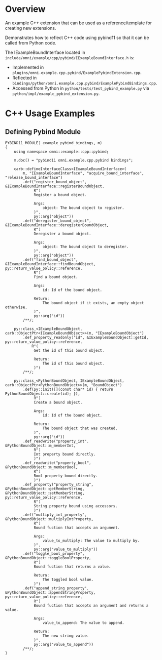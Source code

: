 # Overview

An example C++ extension that can be used as a reference/template for creating new extensions.

Demonstrates how to reflect C++ code using pybind11 so that it can be called from Python code.

The IExampleBoundInterface located in `include/omni/example/cpp/pybind/IExampleBoundInterface.h` is:
- Implemented in `plugins/omni.example.cpp.pybind/ExamplePybindExtension.cpp`.
- Reflected in `bindings/python/omni.example.cpp.pybind/ExamplePybindBindings.cpp`.
- Accessed from Python in `python/tests/test_pybind_example.py` via `python/impl/example_pybind_extension.py`.


# C++ Usage Examples


## Defining Pybind Module


```
PYBIND11_MODULE(_example_pybind_bindings, m)
{
    using namespace omni::example::cpp::pybind;

    m.doc() = "pybind11 omni.example.cpp.pybind bindings";

    carb::defineInterfaceClass<IExampleBoundInterface>(
        m, "IExampleBoundInterface", "acquire_bound_interface", "release_bound_interface")
        .def("register_bound_object", &IExampleBoundInterface::registerBoundObject,
             R"(
             Register a bound object.

             Args:
                 object: The bound object to register.
             )",
             py::arg("object"))
        .def("deregister_bound_object", &IExampleBoundInterface::deregisterBoundObject,
             R"(
             Deregister a bound object.

             Args:
                 object: The bound object to deregister.
             )",
             py::arg("object"))
        .def("find_bound_object", &IExampleBoundInterface::findBoundObject, py::return_value_policy::reference,
             R"(
             Find a bound object.

             Args:
                 id: Id of the bound object.

             Return:
                 The bound object if it exists, an empty object otherwise.
             )",
             py::arg("id"))
        /**/;

    py::class_<IExampleBoundObject, carb::ObjectPtr<IExampleBoundObject>>(m, "IExampleBoundObject")
        .def_property_readonly("id", &IExampleBoundObject::getId, py::return_value_policy::reference,
            R"(
             Get the id of this bound object.

             Return:
                 The id of this bound object.
             )")
        /**/;

    py::class_<PythonBoundObject, IExampleBoundObject, carb::ObjectPtr<PythonBoundObject>>(m, "BoundObject")
        .def(py::init([](const char* id) { return PythonBoundObject::create(id); }),
             R"(
             Create a bound object.

             Args:
                 id: Id of the bound object.

             Return:
                 The bound object that was created.
             )",
             py::arg("id"))
        .def_readwrite("property_int", &PythonBoundObject::m_memberInt,
             R"(
             Int property bound directly.
             )")
        .def_readwrite("property_bool", &PythonBoundObject::m_memberBool,
             R"(
             Bool property bound directly.
             )")
        .def_property("property_string", &PythonBoundObject::getMemberString, &PythonBoundObject::setMemberString, py::return_value_policy::reference,
             R"(
             String property bound using accessors.
             )")
        .def("multiply_int_property", &PythonBoundObject::multiplyIntProperty,
             R"(
             Bound fuction that accepts an argument.

             Args:
                 value_to_multiply: The value to multiply by.
             )",
             py::arg("value_to_multiply"))
        .def("toggle_bool_property", &PythonBoundObject::toggleBoolProperty,
             R"(
             Bound fuction that returns a value.

             Return:
                 The toggled bool value.
             )")
        .def("append_string_property", &PythonBoundObject::appendStringProperty, py::return_value_policy::reference,
             R"(
             Bound fuction that accepts an argument and returns a value.

             Args:
                 value_to_append: The value to append.

             Return:
                 The new string value.
             )",
             py::arg("value_to_append"))
        /**/;
}
```

